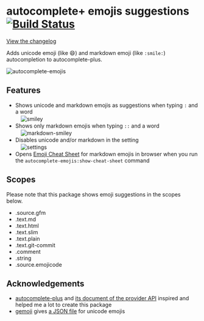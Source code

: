 # autocomplete+ emojis suggestions [![Build Status](https://travis-ci.org/atom/autocomplete-emojis.svg?branch=master)](https://travis-ci.org/atom/autocomplete-emojis)

[View the changelog](https://github.com/atom/autocomplete-emojis/blob/master/CHANGELOG.md)

Adds unicode emoji (like 😄) and markdown emoji (like ```:smile:```) autocompletion to autocomplete-plus.

![autocomplete-emojis](https://github.com/atom/autocomplete-emojis/blob/master/doc/images/atom-autocomplete-emojis.gif?raw=true)


## Features

* Shows unicode and markdown emojis as suggestions when typing ```:``` and a word<br>
　![smiley](https://github.com/atom/autocomplete-emojis/blob/master/doc/images/atom-autocomplete-emojis-smiley.png?raw=true)
* Shows only markdown emojis when typing ```::``` and a word<br>
　![markdown-smiley](https://github.com/atom/autocomplete-emojis/blob/master/doc/images/atom-autocomplete-emojis-markdown-smiley.png?raw=true)
* Disables unicode and/or markdown in the setting<br>
　![settings](https://github.com/atom/autocomplete-emojis/blob/master/doc/images/atom-autocomplete-emojis-settings.png?raw=true)
* Opens [Emoji Cheat Sheet](http://www.emoji-cheat-sheet.com/) for markdown emojis in browser
  when you run the ```autocomplete-emojis:show-cheat-sheet``` command


## Scopes

Please note that this package shows emoji suggestions in the scopes below.

* .source.gfm
* .text.md
* .text.html
* .text.slim
* .text.plain
* .text.git-commit
* .comment
* .string
* .source.emojicode


## Acknowledgements

* [autocomplete-plus](https://atom.io/packages/autocomplete-plus) and
  [its document of the provider API](https://github.com/atom/autocomplete-plus/wiki/Provider-API)
  inspired and helped me a lot to create this package
* [gemoji](https://github.com/github/gemoji) gives [a JSON file](https://raw.githubusercontent.com/github/gemoji/master/db/emoji.json) for unicode emojis
